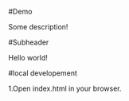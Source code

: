 #Demo

Some description!

#Subheader

Hello world!


#local developement

1.Open index.html in your browser.